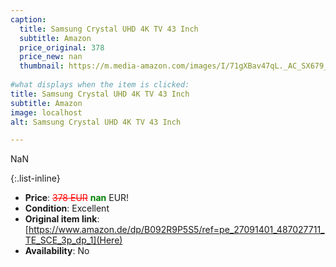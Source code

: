 ```yaml
---
caption:
  title: Samsung Crystal UHD 4K TV 43 Inch
  subtitle: Amazon
  price_original: 378
  price_new: nan
  thumbnail: https://m.media-amazon.com/images/I/71gXBav47qL._AC_SX679_.jpg
  
#what displays when the item is clicked:
title: Samsung Crystal UHD 4K TV 43 Inch
subtitle: Amazon
image: localhost
alt: Samsung Crystal UHD 4K TV 43 Inch

---
```

NaN

{:.list-inline} 
- **Price**: <span style="color:red"><del>378 EUR</del></span> <span style="color:green">**nan**</span> EUR!
- **Condition**: Excellent
- **Original item link**: [https://www.amazon.de/dp/B092R9P5S5/ref=pe_27091401_487027711_TE_SCE_3p_dp_1](Here)
- **Availability**: No
